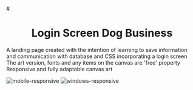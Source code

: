 #<h1 align="center"> Login Screen Dog Business </h1>
A landing page created with the intention of learning to save information and communication with database and CSS incorporating a login screen
The art version, fonts and any items on the canvas are 'free' property
Responsive and fully adaptable canvas art


![mobile-responsive](https://user-images.githubusercontent.com/79244946/194348008-4e0b734f-e87a-4486-825a-95c50e8af6f4.jpg)
![windows-responsive](https://user-images.githubusercontent.com/79244946/194348024-76fac6ba-7ed7-45bc-8eb9-e09d587c88d0.jpg)
